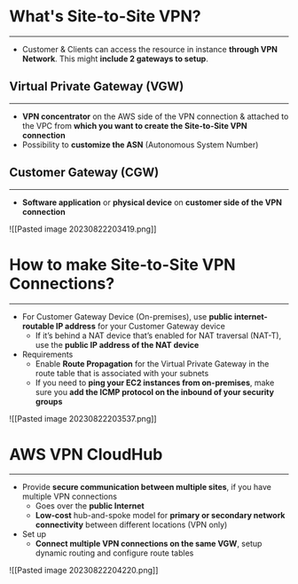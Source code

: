 # What's Site-to-Site VPN?
---

* Customer & Clients can access the resource in instance **through VPN Network**. This might **include 2 gateways to setup**.

## Virtual Private Gateway (VGW)
---

* **VPN concentrator** on the AWS side of the VPN connection & attached to the VPC from **which you want to create the Site-to-Site VPN connection**
* Possibility to **customize the ASN** (Autonomous System Number)

## Customer Gateway (CGW)
---

* **Software application** or **physical device** on **customer side of the VPN connection**

![[Pasted image 20230822203419.png]]

# How to make Site-to-Site VPN Connections?
---

* For Customer Gateway Device (On-premises), use **public internet-routable IP address** for your Customer Gateway device 
	* If it’s behind a NAT device that’s enabled for NAT traversal (NAT-T), use the **public IP address of the NAT device**
* Requirements
	* Enable **Route Propagation** for the Virtual Private Gateway in the route table that is associated with your subnets
	* If you need to **ping your EC2 instances from on-premises**, make sure you **add the ICMP protocol on the inbound of your security groups**

![[Pasted image 20230822203537.png]]

# AWS VPN CloudHub
---

* Provide **secure communication between multiple sites**, if you have multiple VPN connections
	* Goes over the **public Internet**
	* **Low-cost** hub-and-spoke model for **primary or secondary network connectivity** between different locations (VPN only)
* Set up
	* **Connect multiple VPN connections on the same VGW**, setup dynamic routing and configure route tables

![[Pasted image 20230822204220.png]]